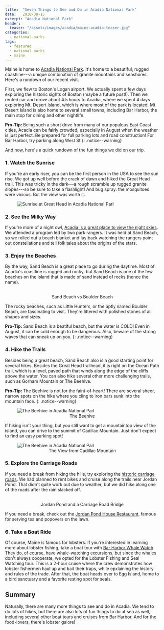```yaml
---
title:  "Seven Things to See and Do in Acadia National Park"
date:   2018-08-15
excerpt: "Acadia National Park"
header:
  teaser: "/assets/images/acadia/maine-acadia-teaser.jpg"
categories:
  - national-parks
tags:
  - featured
  - national parks
  - maine
---
```

Maine is home to [Acadia National Park](https://www.nps.gov/acad/index.htm). It's home to a beautiful, rugged coastline---a unique combination of granite mountains and seashores. Here's a rundown of our recent visit.

First, we flew to Boston's Logan airport. We actually spent a few days exploring the historic sights of Boston (maybe a future post!). Then we rented car and drove about 4.5 hours to Acadia, where we spent 4 days exploring Mt. Desert Island, which is where most of the park is located. Mt. Desert Island is also home to several small towns, including Bar Harbor, the main stop for dining and other nightlife.

**Pro-Tip:** Being such a short drive from many of our populous East Coast cities, Acadia can be fairly crowded, especially in August when the weather is just perfect. Be prepared for full parking lots and road construction! For Bar Harbor, try parking along West St
{: .notice--warning}

And now, here's a quick rundown of the fun things we did on our trip.

### 1. Watch the Sunrise
If you're an early riser, you can be the first person in the USA to see the sun rise. We got up well before the crack of dawn and hiked the Great Head trail. This was tricky in the dark---a rough scramble up rugged granite slopes---so be sure to take a flashlight! And bug spray: the mosquitoes were vicious. But the view was worth it.

<figure class="align-center">
  <img src="{{ site.url }}{{ site.baseurl }}/assets/images/acadia/acadia-sunrise-great-head.jpg" alt="Sunrise at Great Head in Acadia National Parl">
</figure>


### 2. See the Milky Way
If you're more of a night owl, [Acadia is a great place to view the night skies](https://www.nps.gov/articles/dark-skies-in-acadia.htm). We attended a program led by two park rangers. It was held at Sand Beach, so we rolled out a beach blanket and lay back watching the rangers point out constellations and tell folk tales about the origins of the stars.


### 3. Enjoy the Beaches
By the way, Sand Beach is a great place to go during the daytime. Most of Acadia's coastline is rugged and rocky, but Sand Beach is one of the few beaches on the island that is made of sand instead of rocks (hence the name).

<figure  class="half">
  <img src="{{ site.url }}{{ site.baseurl }}/assets/images/acadia/acadia-sand-beach-from-great-head.jpg" alt="">
  <img src="{{ site.url }}{{ site.baseurl}}/assets/images/acadia/acadia-little-hunters-beach.jpg" alt="">
  <figcaption align="center">Sand Beach vs Boulder Beach</figcaption>
</figure>

The rocky beaches, such as Little Hunters, or the aptly named Boulder Beach, are fascinating to visit. They're littered with polished stones of all shapes and sizes.

**Pro-Tip:** Sand Beach is a beatiful beach, but the water is COLD! Even in August, it can be cold enough to be dangerous. Also, beware of the strong waves that can sneak up on you.
{: .notice--warning}


### 4. Hike the Trails
Besides being a great beach, Sand Beach also is a good starting point for several hikes. Besides the Great Head trailhead, it is right on the Ocean Path trail, which is a level, paved path that winds along the edge of the cliffs above the water. You can also hike several other more challenging trails, such as Gorham Mountain or The Beehive.

**Pro-Tip:** The Beehive is not for the faint-of-heart! There are several sheer, narrow spots on the hike where you cling to iron bars sunk into the mountain face.
{: .notice--warning}

<figure class="align-center">
  <img src="{{ site.url }}{{ site.baseurl }}/assets/images/acadia/acadia-beehive.jpg" alt="The Beehive in Acadia National Parl">
  <figcaption align="center">The Beehive</figcaption>
</figure>

If hiking isn't your thing, but you still want to get a mountaintop view of the island, you can drive to the summit of Cadillac Mountain. Just don't expect to find an easy parking spot!

<figure class="align-center">
  <img src="{{ site.url }}{{ site.baseurl }}/assets/images/acadia/acadia-cadillac-mountain-panorama.jpg" alt="The Beehive in Acadia National Parl">
  <figcaption align="center">The View from Cadillac Mountain</figcaption>
</figure>

### 5. Explore the Carriage Roads
If you need a break from hiking the hills, try exploring the [historic carriage roads](https://www.nps.gov/acad/learn/historyculture/historiccarriageroads.htm). We had planned to rent bikes and cruise along the trails near Jordan Pond. That didn't quite work out due to weather, but we did hike along one of the roads after the rain slacked off.

<figure  class="half">
  <img src="{{ site.url }}{{ site.baseurl }}/assets/images/acadia/acadia-jordan-pond-fog.jpg" alt="">
  <img src="{{ site.url }}{{ site.baseurl}}/assets/images/acadia/acadia-carriage-road-bridge.jpg" alt="">
  <figcaption align="center">Jordan Pond and a Carriage Road Bridge</figcaption>
</figure>

If you need a break, check out the [Jordan Pond House Restaurant](https://jordanpondhouse.com/jordan-pond-house/menus/), famous for serving tea and popovers on the lawn.

### 6. Take a Boat Ride
Of course, Maine is famous for lobsters. If you're interested in learning more about lobster fishing, take a boat tour with [Bar Harbor Whale Watch](https://www.barharborwhales.com/). They do, of course, have whale-watching excursions, but since the whales don't always cooperate, we opted for the Lobster Fishing and Seal Watching tour. This is a 2-hour cruise where the crew demonstrates how lobster fishermen haul up and bait their traps, while epxlaining the history and rules of the trade. After that, the boat heads over to Egg Island, home to a bird sanctuary and a favorite resting spot for seals.

## Summary
Naturally, there are many more things to see and do in Acadia. We tend to do lots of hikes, but there are also lots of fun things to do at sea as well, including several other boat tours and cruises from Bar Harbor. And for the food-lovers, there's lobster galore!
